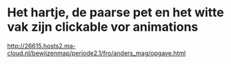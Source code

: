 # Het hartje, de paarse pet en het witte vak zijn clickable vor animations

http://26615.hosts2.ma-cloud.nl/bewijzenmap/periode2.1/fro/anders_mag/opgave.html
